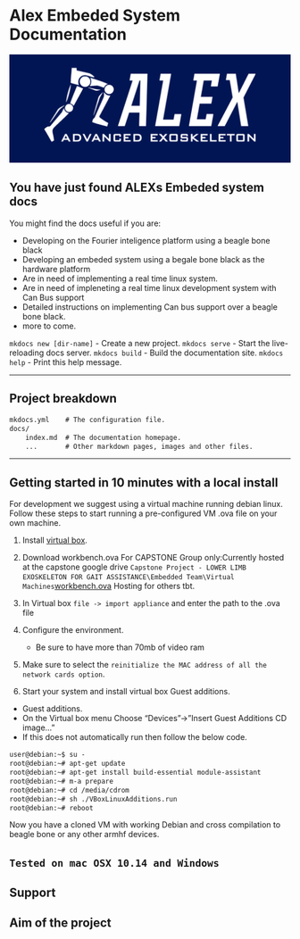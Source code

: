 # Alex Embeded System Documentation

![Alex logo](img/logo_blue.png "Alex Logo")

## You have just found ALEXs Embeded system docs

<!-- What alex is:

What the documentationon can tell you

Description of what the project is. -->

You might find the docs useful if you are:

- Developing on the Fourier inteligence platform using a beagle bone black
- Developing an embeded system using a begale bone black as the hardware platform
- Are in need of implementing a real time linux system.
- Are in need of impleneting a real time linux development system with Can Bus support
- Detailed instructions on implementing Can bus support over a beagle bone black.
- more to come.

`mkdocs new [dir-name]` - Create a new project.
`mkdocs serve` - Start the live-reloading docs server.
`mkdocs build` - Build the documentation site.
`mkdocs help` - Print this help message.

---

## Project breakdown

    mkdocs.yml    # The configuration file.
    docs/
        index.md  # The documentation homepage.
        ...       # Other markdown pages, images and other files.

---

## Getting started in 10 minutes with a local install

For development we suggest using a virtual machine running debian linux.
Follow these steps to start running a pre-configured VM .ova file on your own machine.

1. Install [virtual box](<https://github.com/capstonealex/Embeded/wiki/Setting-Up-Local-Desktop-Workbench-(VM)>).
2. Download workbench.ova
   For CAPSTONE Group only:Currently hosted at the capstone google drive `Capstone Project - LOWER LIMB EXOSKELETON FOR GAIT ASSISTANCE\Embedded Team\Virtual Machines`[workbench.ova](https://drive.google.com/drive/folders/1lCGyRpQLjKOnCXbs27e6w6VfofizSCC8)
   Hosting for others tbt.
3. In Virtual box `file -> import appliance` and enter the path to the .ova file
4. Configure the environment.

   - Be sure to have more than 70mb of video ram

5. Make sure to select the `reinitialize the MAC address of all the network cards option`.
6. Start your system and install virtual box Guest additions.

- Guest additions.
- On the Virtual box menu Choose “Devices”->”Insert Guest Additions CD image…”
- If this does not automatically run then follow the below code.

```linux
user@debian:~$ su -
root@debian:~# apt-get update
root@debian:~# apt-get install build-essential module-assistant
root@debian:~# m-a prepare
root@debian:~# cd /media/cdrom
root@debian:~# sh ./VBoxLinuxAdditions.run
root@debian:~# reboot
```

Now you have a cloned VM with working Debian and cross compilation to beagle bone or any other armhf devices.

## `Tested on mac OSX 10.14 and Windows`

## Support

## Aim of the project
